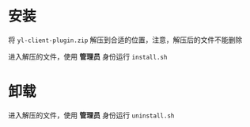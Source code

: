 # 安装

将 `yl-client-plugin.zip` 解压到合适的位置，注意，解压后的文件不能删除

进入解压的文件，使用 **管理员** 身份运行 `install.sh` 

# 卸载

进入解压的文件，使用 **管理员** 身份运行 `uninstall.sh` 
